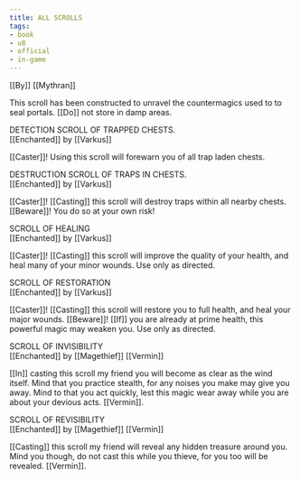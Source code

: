 ```yaml
---
title: ALL SCROLLS
tags:
- book
- u8
- official
- in-game
---
```


[[By]] [[Mythran]]  
  
This scroll has been constructed to unravel the countermagics used to to seal portals. [[Do]] not store in damp areas.  
  
  
DETECTION SCROLL OF TRAPPED CHESTS.  
[[Enchanted]] by [[Varkus]]  
  
[[Caster]]! Using this scroll will forewarn you of all trap laden chests.  
  
  
DESTRUCTION SCROLL OF TRAPS IN CHESTS.  
[[Enchanted]] by [[Varkus]]  
  
[[Caster]]! [[Casting]] this scroll will destroy traps within all nearby chests. [[Beware]]! You do so at your own risk!  
  
  
SCROLL OF HEALING  
[[Enchanted]] by [[Varkus]]  
  
[[Caster]]! [[Casting]] this scroll will improve the quality of your health, and heal many of your minor wounds. Use only as directed.  
  
  
SCROLL OF RESTORATION  
[[Enchanted]] by [[Varkus]]  
  
[[Caster]]! [[Casting]] this scroll will restore you to full health, and heal your major wounds. [[Beware]]! [[If]] you are already at prime health, this powerful magic may weaken you. Use only as directed.  
  
  
SCROLL OF INVISIBILITY  
[[Enchanted]] by [[Magethief]] [[Vermin]]  
  
[[In]] casting this scroll my friend you will become as clear as the wind itself. Mind that you practice stealth, for any noises you make may give you away. Mind to that you act quickly, lest this magic wear away while you are about your devious acts. [[Vermin]].  
  
  
SCROLL OF REVISIBILITY  
[[Enchanted]] by [[Magethief]] [[Vermin]]  
  
[[Casting]] this scroll my friend will reveal any hidden treasure around you. Mind you though, do not cast this while you thieve, for you too will be revealed. [[Vermin]].

